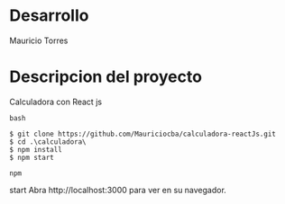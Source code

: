 # Desarrollo
Mauricio Torres

# Descripcion del proyecto
Calculadora con React js

`bash`

    $ git clone https://github.com/Mauriciocba/calculadora-reactJs.git
    $ cd .\calculadora\
    $ npm install
    $ npm start

`npm` 

start Abra http://localhost:3000 para ver en su navegador.